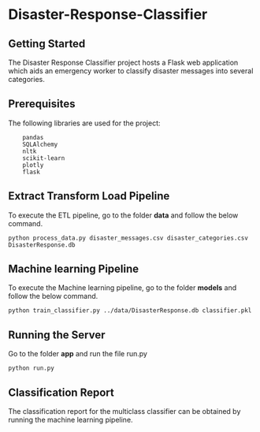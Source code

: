 # Disaster-Response-Classifier

Getting Started
---------------

The Disaster Response Classifier project hosts a Flask web application which 
aids an emergency worker to classify disaster messages into several categories. 

Prerequisites
-------------
The following libraries are used for the project:

        pandas
        SQLAlchemy
        nltk
        scikit-learn
        plotly
        flask

Extract Transform Load Pipeline
-------------------------------

To execute the ETL pipeline, go to the folder **data** and 
follow the below command.

    python process_data.py disaster_messages.csv disaster_categories.csv DisasterResponse.db

   
Machine learning Pipeline
-------------------------

To execute the Machine learning pipeline, go to the folder **models**
and follow the below command. 

    python train_classifier.py ../data/DisasterResponse.db classifier.pkl

Running the Server
------------------

Go to the folder **app** and run the file run.py

	python run.py


Classification Report
---------------------

The classification report for the multiclass classifier can be obtained 
by running the machine learning pipeline.

    

    